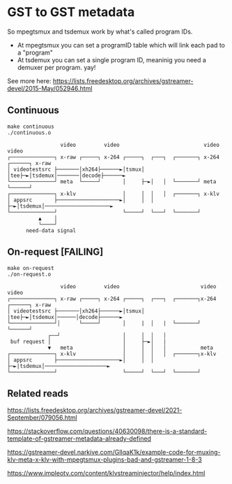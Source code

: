 # GST to GST metadata

So mpegtsmux and tsdemux work by what's called program IDs.
- At mpegtsmux you can set a programID table which will link each pad to a "program"
- At tsdemux you can set a single program ID, meaninig you need a demuxer per program. yay!

See more here: https://lists.freedesktop.org/archives/gstreamer-devel/2015-May/052946.html


## Continuous

```
make continuous
./continuous.o
```

```
                 video         video                           video         video
┌──────────────┐ x-raw ┌─────┐ x-264 ┌─────┐  ┌───┐  ┌───────┐ x-264 ┌──────┐ x-raw
│ videotestsrc ├───────│xh264├──────►│tsmux│  │tee├─►│tsdemux│───────│decode├──────►
└──────────────┘ meta  └─────┘       │     ├─►│   │  └───────┘ meta  └──────┘
┌──────────────┐ x-klv               │     │  │   │  ┌───────┐ x-klv
│ appsrc       ├────────────────────►│     │  │   ├─►│tsdemux│─────────────────────►
└──────────────┘                     └─────┘  └───┘  └───────┘
          ▲    │
          └────┘
      need-data signal
```


## On-request [FAILING]

```
make on-request
./on-request.o
```

```
                 video         video                          video          video
┌──────────────┐ x-raw ┌─────┐ x-264 ┌─────┐  ┌───┐  ┌───────┐x-264 ┌──────┐ x-raw
│ videotestsrc ├───────│xh264├──────►│tsmux│  |tee├─►│tsdemux│──────│decode├──────►
└──────────────┘│      └─────┘       │     |  │   |  └───────┘      └──────┘
             ┌──┘                    │     │  │   │
 buf request │                       │     ├─►│   |
             ▼   meta                │     │  │   │           meta
┌──────────────┐ x-klv               │     │  │   │  ┌───────┐x-klv
│ appsrc       ├────────────────────►│     │  │   ├─►|tsdemux│────────────────────►
└──────────────┘                     └─────┘  └───┘  └───────┘

```



## Related reads

https://lists.freedesktop.org/archives/gstreamer-devel/2021-September/079056.html

https://stackoverflow.com/questions/40630098/there-is-a-standard-template-of-gstreamer-metadata-already-defined

https://gstreamer-devel.narkive.com/GlIqaK1k/example-code-for-muxing-klv-meta-x-klv-with-mpegtsmux-plugins-bad-and-gstreamer-1-8-3

https://www.impleotv.com/content/klvstreaminjector/help/index.html